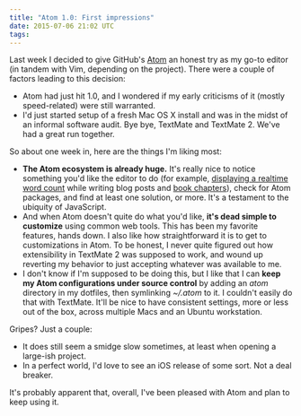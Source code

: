```yaml
---
title: "Atom 1.0: First impressions"
date: 2015-07-06 21:02 UTC
tags:
---
```


Last week I decided to give GitHub's [Atom](http://atom.io) an honest try as my go-to editor (in tandem with Vim, depending on the project). There were a couple of factors leading to this decision:

- Atom had just hit 1.0, and I wondered if my early criticisms of it (mostly speed-related) were still warranted.
- I'd just started setup of a fresh Mac OS X install and was in the midst of an informal software audit. Bye bye, TextMate and TextMate 2. We've had a great run together.

So about one week in, here are the things I'm liking most:

- **The Atom ecosystem is already huge.** It's really nice to notice something you'd like the editor to do (for example, [displaying a realtime word count](https://atom.io/packages/wordcount) while writing blog posts and [book chapters](https://leanpub.com/everydayrailsrspec)), check for Atom packages, and find at least one solution, or more. It's a testament to the ubiquity of JavaScript.
- And when Atom doesn't quite do what you'd like, **it's dead simple to customize** using common web tools. This has been my favorite features, hands down. I also like how straightforward it is to get to customizations in Atom. To be honest, I never quite figured out how extensibility in TextMate 2 was supposed to work, and wound up reverting my behavior to just accepting whatever was available to me.
- I don't know if I'm supposed to be doing this, but I like that I can **keep my Atom configurations under source control** by adding an *atom* directory in my dotfiles, then symlinking *~/.atom* to it. I couldn't easily do that with TextMate. It'll be nice to have consistent settings, more or less out of the box, across multiple Macs and an Ubuntu workstation.

Gripes? Just a couple:

- It does still seem a smidge slow sometimes, at least when opening a large-ish project.
- In a perfect world, I'd love to see an iOS release of some sort. Not a deal breaker.

It's probably apparent that, overall, I've been pleased with Atom and plan to keep using it.

